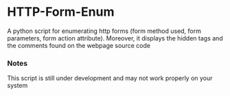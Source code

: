 # HTTP-Form-Enum
A python script for enumerating http forms (form method used, form parameters, form action attribute). Moreover, it displays the hidden tags and the comments found on the webpage source code

### Notes
This script is still under development and may not work properly on your system

